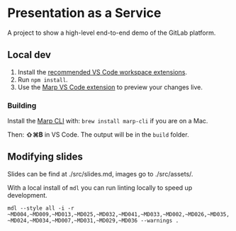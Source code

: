 # Presentation as a Service

A project to show a high-level end-to-end demo of the GitLab platform.

## Local dev

1. Install the [recommended VS Code workspace extensions](https://code.visualstudio.com/docs/editor/extension-marketplace#_workspace-recommended-extensions).
1. Run `npm install`.
1. Use the [Marp VS Code extension](https://marketplace.visualstudio.com/items?itemName=marp-team.marp-vscode) to preview your changes live.

### Building

Install the [Marp CLI](https://www.npmjs.com/package/@marp-team/marp-cli) with: `brew install marp-cli` if you are on a Mac.

Then: **⇧⌘B** in VS Code. The output will be in the `build` folder.

## Modifying slides

Slides can be find at ./src/slides.md, images go to ./src/assets/.

With a local install of `mdl` you can run linting locally to speed up development.

`mdl --style all -i -r ~MD004,~MD009,~MD013,~MD025,~MD032,~MD041,~MD033,~MD002,~MD026,~MD035,~MD024,~MD034,~MD007,~MD031,~MD029,~MD036 --warnings .`
